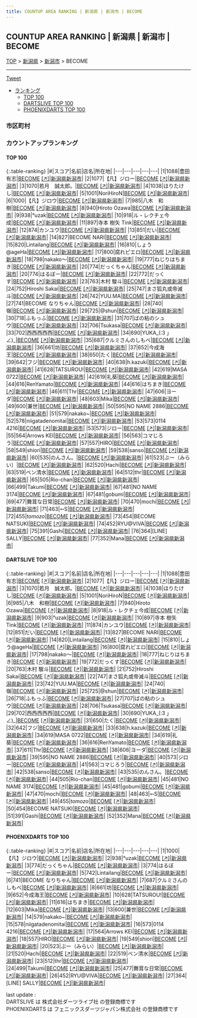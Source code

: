 ```yaml
---
title: COUNTUP AREA RANKING | 新潟県 | 新潟市 | BECOME
---
```

## COUNTUP AREA RANKING | 新潟県 | 新潟市 | BECOME

[TOP](/darts/rank/) > [新潟県](/darts/rank/新潟県/) > [新潟市](/darts/rank/新潟県/新潟市/) > BECOME

___

<a href="https://twitter.com/share?ref_src=twsrc%5Etfw" data-text="COUNTUP AREA RANKING | 新潟県新潟市BECOME" class="twitter-share-button" data-hashtags="DARTSLIVE,PHOENIXDARTS,darts,ダーツ" data-show-count="false">Tweet</a>

* [ランキング](#カウントアップランキング)
    * [TOP 100](#top-100)
    * [DARTSLIVE TOP 100](#dartslive-top-100)
    * [PHOENIXDARTS TOP 100](#phoenixdarts-top-100)

### 市区町村

<ul>

</ul>

### カウントアップランキング

#### TOP 100



{:.table-ranking}
|#|スコア|名前|店名|所在地|
|---|---|---|---|---|
|1|1088|<span class="rank-name-dl">豊田　有志</span>|<a href="/darts/rank/shops/b761ef2fb18e7d680d9b047a20a7ba1e.html">BECOME</a> <a href="https://search.dartslive.com/jp/shop/b761ef2fb18e7d680d9b047a20a7ba1e">[↗]</a>|<a href="/darts/rank/新潟県/新潟市">新潟県新潟市</a>|
|2|1077|<span class="rank-name-dl">【凡】ジロー</span>|<a href="/darts/rank/shops/b761ef2fb18e7d680d9b047a20a7ba1e.html">BECOME</a> <a href="https://search.dartslive.com/jp/shop/b761ef2fb18e7d680d9b047a20a7ba1e">[↗]</a>|<a href="/darts/rank/新潟県/新潟市">新潟県新潟市</a>|
|3|1070|<span class="rank-name-dl">若月　誠太郎。</span>|<a href="/darts/rank/shops/b761ef2fb18e7d680d9b047a20a7ba1e.html">BECOME</a> <a href="https://search.dartslive.com/jp/shop/b761ef2fb18e7d680d9b047a20a7ba1e">[↗]</a>|<a href="/darts/rank/新潟県/新潟市">新潟県新潟市</a>|
|4|1038|<span class="rank-name-dl">ほりたけし</span>|<a href="/darts/rank/shops/b761ef2fb18e7d680d9b047a20a7ba1e.html">BECOME</a> <a href="https://search.dartslive.com/jp/shop/b761ef2fb18e7d680d9b047a20a7ba1e">[↗]</a>|<a href="/darts/rank/新潟県/新潟市">新潟県新潟市</a>|
|5|1001|<span class="rank-name-dl">NoriHiroN</span>|<a href="/darts/rank/shops/b761ef2fb18e7d680d9b047a20a7ba1e.html">BECOME</a> <a href="https://search.dartslive.com/jp/shop/b761ef2fb18e7d680d9b047a20a7ba1e">[↗]</a>|<a href="/darts/rank/新潟県/新潟市">新潟県新潟市</a>|
|6|1000|<span class="rank-name-pd">【凡】ジロウ</span>|<a href="/darts/rank/shops/80234.html">BECOME</a> <a href="https://vs.phoenixdarts.com/jp/shop/shopDetailInfo/s_80234?s_seq=80234">[↗]</a>|<a href="/darts/rank/新潟県/新潟市">新潟県新潟市</a>|
|7|985|<span class="rank-name-dl">八木　和樹</span>|<a href="/darts/rank/shops/b761ef2fb18e7d680d9b047a20a7ba1e.html">BECOME</a> <a href="https://search.dartslive.com/jp/shop/b761ef2fb18e7d680d9b047a20a7ba1e">[↗]</a>|<a href="/darts/rank/新潟県/新潟市">新潟県新潟市</a>|
|8|940|<span class="rank-name-dl">Hiroto Ozawa</span>|<a href="/darts/rank/shops/b761ef2fb18e7d680d9b047a20a7ba1e.html">BECOME</a> <a href="https://search.dartslive.com/jp/shop/b761ef2fb18e7d680d9b047a20a7ba1e">[↗]</a>|<a href="/darts/rank/新潟県/新潟市">新潟県新潟市</a>|
|9|938|<span class="rank-name-pd">°uzak</span>|<a href="/darts/rank/shops/80234.html">BECOME</a> <a href="https://vs.phoenixdarts.com/jp/shop/shopDetailInfo/s_80234?s_seq=80234">[↗]</a>|<a href="/darts/rank/新潟県/新潟市">新潟県新潟市</a>|
|10|918|<span class="rank-name-dl">ル・レクチェ今成</span>|<a href="/darts/rank/shops/b761ef2fb18e7d680d9b047a20a7ba1e.html">BECOME</a> <a href="https://search.dartslive.com/jp/shop/b761ef2fb18e7d680d9b047a20a7ba1e">[↗]</a>|<a href="/darts/rank/新潟県/新潟市">新潟県新潟市</a>|
|11|897|<span class="rank-name-dl">寺本 樹矢 Tink</span>|<a href="/darts/rank/shops/b761ef2fb18e7d680d9b047a20a7ba1e.html">BECOME</a> <a href="https://search.dartslive.com/jp/shop/b761ef2fb18e7d680d9b047a20a7ba1e">[↗]</a>|<a href="/darts/rank/新潟県/新潟市">新潟県新潟市</a>|
|12|874|<span class="rank-name-dl">カンユウ</span>|<a href="/darts/rank/shops/b761ef2fb18e7d680d9b047a20a7ba1e.html">BECOME</a> <a href="https://search.dartslive.com/jp/shop/b761ef2fb18e7d680d9b047a20a7ba1e">[↗]</a>|<a href="/darts/rank/新潟県/新潟市">新潟県新潟市</a>|
|13|851|<span class="rank-name-dl">だい</span>|<a href="/darts/rank/shops/b761ef2fb18e7d680d9b047a20a7ba1e.html">BECOME</a> <a href="https://search.dartslive.com/jp/shop/b761ef2fb18e7d680d9b047a20a7ba1e">[↗]</a>|<a href="/darts/rank/新潟県/新潟市">新潟県新潟市</a>|
|14|827|<span class="rank-name-dl">BECOME NARI</span>|<a href="/darts/rank/shops/b761ef2fb18e7d680d9b047a20a7ba1e.html">BECOME</a> <a href="https://search.dartslive.com/jp/shop/b761ef2fb18e7d680d9b047a20a7ba1e">[↗]</a>|<a href="/darts/rank/新潟県/新潟市">新潟県新潟市</a>|
|15|820|<span class="rank-name-dl">Lintailang</span>|<a href="/darts/rank/shops/b761ef2fb18e7d680d9b047a20a7ba1e.html">BECOME</a> <a href="https://search.dartslive.com/jp/shop/b761ef2fb18e7d680d9b047a20a7ba1e">[↗]</a>|<a href="/darts/rank/新潟県/新潟市">新潟県新潟市</a>|
|16|810|<span class="rank-name-dl">しょう@ageHa</span>|<a href="/darts/rank/shops/b761ef2fb18e7d680d9b047a20a7ba1e.html">BECOME</a> <a href="https://search.dartslive.com/jp/shop/b761ef2fb18e7d680d9b047a20a7ba1e">[↗]</a>|<a href="/darts/rank/新潟県/新潟市">新潟県新潟市</a>|
|17|800|<span class="rank-name-dl">腐れピエロ</span>|<a href="/darts/rank/shops/b761ef2fb18e7d680d9b047a20a7ba1e.html">BECOME</a> <a href="https://search.dartslive.com/jp/shop/b761ef2fb18e7d680d9b047a20a7ba1e">[↗]</a>|<a href="/darts/rank/新潟県/新潟市">新潟県新潟市</a>|
|18|798|<span class="rank-name-dl">nakako〜</span>|<a href="/darts/rank/shops/b761ef2fb18e7d680d9b047a20a7ba1e.html">BECOME</a> <a href="https://search.dartslive.com/jp/shop/b761ef2fb18e7d680d9b047a20a7ba1e">[↗]</a>|<a href="/darts/rank/新潟県/新潟市">新潟県新潟市</a>|
|19|777|<span class="rank-name-dl">ねじりはちまき</span>|<a href="/darts/rank/shops/b761ef2fb18e7d680d9b047a20a7ba1e.html">BECOME</a> <a href="https://search.dartslive.com/jp/shop/b761ef2fb18e7d680d9b047a20a7ba1e">[↗]</a>|<a href="/darts/rank/新潟県/新潟市">新潟県新潟市</a>|
|20|774|<span class="rank-name-pd">だっくちゃん</span>|<a href="/darts/rank/shops/80234.html">BECOME</a> <a href="https://vs.phoenixdarts.com/jp/shop/shopDetailInfo/s_80234?s_seq=80234">[↗]</a>|<a href="/darts/rank/新潟県/新潟市">新潟県新潟市</a>|
|20|774|<span class="rank-name-pd">はるぼー</span>|<a href="/darts/rank/shops/80234.html">BECOME</a> <a href="https://vs.phoenixdarts.com/jp/shop/shopDetailInfo/s_80234?s_seq=80234">[↗]</a>|<a href="/darts/rank/新潟県/新潟市">新潟県新潟市</a>|
|22|772|<span class="rank-name-dl">だっくす</span>|<a href="/darts/rank/shops/b761ef2fb18e7d680d9b047a20a7ba1e.html">BECOME</a> <a href="https://search.dartslive.com/jp/shop/b761ef2fb18e7d680d9b047a20a7ba1e">[↗]</a>|<a href="/darts/rank/新潟県/新潟市">新潟県新潟市</a>|
|23|763|<span class="rank-name-dl">木村 駿斗</span>|<a href="/darts/rank/shops/b761ef2fb18e7d680d9b047a20a7ba1e.html">BECOME</a> <a href="https://search.dartslive.com/jp/shop/b761ef2fb18e7d680d9b047a20a7ba1e">[↗]</a>|<a href="/darts/rank/新潟県/新潟市">新潟県新潟市</a>|
|24|752|<span class="rank-name-dl">Hiroshi Sakai</span>|<a href="/darts/rank/shops/b761ef2fb18e7d680d9b047a20a7ba1e.html">BECOME</a> <a href="https://search.dartslive.com/jp/shop/b761ef2fb18e7d680d9b047a20a7ba1e">[↗]</a>|<a href="/darts/rank/新潟県/新潟市">新潟県新潟市</a>|
|25|747|<span class="rank-name-dl">まさ狐丸或帝滅斗</span>|<a href="/darts/rank/shops/b761ef2fb18e7d680d9b047a20a7ba1e.html">BECOME</a> <a href="https://search.dartslive.com/jp/shop/b761ef2fb18e7d680d9b047a20a7ba1e">[↗]</a>|<a href="/darts/rank/新潟県/新潟市">新潟県新潟市</a>|
|26|742|<span class="rank-name-dl">YUU.MA</span>|<a href="/darts/rank/shops/b761ef2fb18e7d680d9b047a20a7ba1e.html">BECOME</a> <a href="https://search.dartslive.com/jp/shop/b761ef2fb18e7d680d9b047a20a7ba1e">[↗]</a>|<a href="/darts/rank/新潟県/新潟市">新潟県新潟市</a>|
|27|741|<span class="rank-name-pd">BECOME なりちゃん</span>|<a href="/darts/rank/shops/80234.html">BECOME</a> <a href="https://vs.phoenixdarts.com/jp/shop/shopDetailInfo/s_80234?s_seq=80234">[↗]</a>|<a href="/darts/rank/新潟県/新潟市">新潟県新潟市</a>|
|28|740|<span class="rank-name-dl">嶺</span>|<a href="/darts/rank/shops/b761ef2fb18e7d680d9b047a20a7ba1e.html">BECOME</a> <a href="https://search.dartslive.com/jp/shop/b761ef2fb18e7d680d9b047a20a7ba1e">[↗]</a>|<a href="/darts/rank/新潟県/新潟市">新潟県新潟市</a>|
|29|725|<span class="rank-name-dl">@shun</span>|<a href="/darts/rank/shops/b761ef2fb18e7d680d9b047a20a7ba1e.html">BECOME</a> <a href="https://search.dartslive.com/jp/shop/b761ef2fb18e7d680d9b047a20a7ba1e">[↗]</a>|<a href="/darts/rank/新潟県/新潟市">新潟県新潟市</a>|
|30|718|<span class="rank-name-dl">ふもっふ</span>|<a href="/darts/rank/shops/b761ef2fb18e7d680d9b047a20a7ba1e.html">BECOME</a> <a href="https://search.dartslive.com/jp/shop/b761ef2fb18e7d680d9b047a20a7ba1e">[↗]</a>|<a href="/darts/rank/新潟県/新潟市">新潟県新潟市</a>|
|31|707|<span class="rank-name-dl">ばの粘のシュウ</span>|<a href="/darts/rank/shops/b761ef2fb18e7d680d9b047a20a7ba1e.html">BECOME</a> <a href="https://search.dartslive.com/jp/shop/b761ef2fb18e7d680d9b047a20a7ba1e">[↗]</a>|<a href="/darts/rank/新潟県/新潟市">新潟県新潟市</a>|
|32|706|<span class="rank-name-dl">Tsukasa</span>|<a href="/darts/rank/shops/b761ef2fb18e7d680d9b047a20a7ba1e.html">BECOME</a> <a href="https://search.dartslive.com/jp/shop/b761ef2fb18e7d680d9b047a20a7ba1e">[↗]</a>|<a href="/darts/rank/新潟県/新潟市">新潟県新潟市</a>|
|33|702|<span class="rank-name-dl">西西西西西</span>|<a href="/darts/rank/shops/b761ef2fb18e7d680d9b047a20a7ba1e.html">BECOME</a> <a href="https://search.dartslive.com/jp/shop/b761ef2fb18e7d680d9b047a20a7ba1e">[↗]</a>|<a href="/darts/rank/新潟県/新潟市">新潟県新潟市</a>|
|34|690|<span class="rank-name-dl">YUKA_(:3 」∠)_</span>|<a href="/darts/rank/shops/b761ef2fb18e7d680d9b047a20a7ba1e.html">BECOME</a> <a href="https://search.dartslive.com/jp/shop/b761ef2fb18e7d680d9b047a20a7ba1e">[↗]</a>|<a href="/darts/rank/新潟県/新潟市">新潟県新潟市</a>|
|35|687|<span class="rank-name-pd">クルミさんのしもべ</span>|<a href="/darts/rank/shops/80234.html">BECOME</a> <a href="https://vs.phoenixdarts.com/jp/shop/shopDetailInfo/s_80234?s_seq=80234">[↗]</a>|<a href="/darts/rank/新潟県/新潟市">新潟県新潟市</a>|
|36|661|<span class="rank-name-pd">坊</span>|<a href="/darts/rank/shops/80234.html">BECOME</a> <a href="https://vs.phoenixdarts.com/jp/shop/shopDetailInfo/s_80234?s_seq=80234">[↗]</a>|<a href="/darts/rank/新潟県/新潟市">新潟県新潟市</a>|
|37|652|<span class="rank-name-pd">今成海王</span>|<a href="/darts/rank/shops/80234.html">BECOME</a> <a href="https://vs.phoenixdarts.com/jp/shop/shopDetailInfo/s_80234?s_seq=80234">[↗]</a>|<a href="/darts/rank/新潟県/新潟市">新潟県新潟市</a>|
|38|650|<span class="rank-name-dl">たく</span>|<a href="/darts/rank/shops/b761ef2fb18e7d680d9b047a20a7ba1e.html">BECOME</a> <a href="https://search.dartslive.com/jp/shop/b761ef2fb18e7d680d9b047a20a7ba1e">[↗]</a>|<a href="/darts/rank/新潟県/新潟市">新潟県新潟市</a>|
|39|642|<span class="rank-name-dl">フジ</span>|<a href="/darts/rank/shops/b761ef2fb18e7d680d9b047a20a7ba1e.html">BECOME</a> <a href="https://search.dartslive.com/jp/shop/b761ef2fb18e7d680d9b047a20a7ba1e">[↗]</a>|<a href="/darts/rank/新潟県/新潟市">新潟県新潟市</a>|
|40|638|<span class="rank-name-dl">h.kazuki</span>|<a href="/darts/rank/shops/b761ef2fb18e7d680d9b047a20a7ba1e.html">BECOME</a> <a href="https://search.dartslive.com/jp/shop/b761ef2fb18e7d680d9b047a20a7ba1e">[↗]</a>|<a href="/darts/rank/新潟県/新潟市">新潟県新潟市</a>|
|41|628|<span class="rank-name-pd">TATSUROU!</span>|<a href="/darts/rank/shops/80234.html">BECOME</a> <a href="https://vs.phoenixdarts.com/jp/shop/shopDetailInfo/s_80234?s_seq=80234">[↗]</a>|<a href="/darts/rank/新潟県/新潟市">新潟県新潟市</a>|
|42|619|<span class="rank-name-dl">MASA 0722</span>|<a href="/darts/rank/shops/b761ef2fb18e7d680d9b047a20a7ba1e.html">BECOME</a> <a href="https://search.dartslive.com/jp/shop/b761ef2fb18e7d680d9b047a20a7ba1e">[↗]</a>|<a href="/darts/rank/新潟県/新潟市">新潟県新潟市</a>|
|42|619|<span class="rank-name-dl">礼葵</span>|<a href="/darts/rank/shops/b761ef2fb18e7d680d9b047a20a7ba1e.html">BECOME</a> <a href="https://search.dartslive.com/jp/shop/b761ef2fb18e7d680d9b047a20a7ba1e">[↗]</a>|<a href="/darts/rank/新潟県/新潟市">新潟県新潟市</a>|
|44|616|<span class="rank-name-dl">RenYamato</span>|<a href="/darts/rank/shops/b761ef2fb18e7d680d9b047a20a7ba1e.html">BECOME</a> <a href="https://search.dartslive.com/jp/shop/b761ef2fb18e7d680d9b047a20a7ba1e">[↗]</a>|<a href="/darts/rank/新潟県/新潟市">新潟県新潟市</a>|
|44|616|<span class="rank-name-pd">はちまき</span>|<a href="/darts/rank/shops/80234.html">BECOME</a> <a href="https://vs.phoenixdarts.com/jp/shop/shopDetailInfo/s_80234?s_seq=80234">[↗]</a>|<a href="/darts/rank/新潟県/新潟市">新潟県新潟市</a>|
|46|611|<span class="rank-name-dl">Thr</span>|<a href="/darts/rank/shops/b761ef2fb18e7d680d9b047a20a7ba1e.html">BECOME</a> <a href="https://search.dartslive.com/jp/shop/b761ef2fb18e7d680d9b047a20a7ba1e">[↗]</a>|<a href="/darts/rank/新潟県/新潟市">新潟県新潟市</a>|
|47|606|<span class="rank-name-dl">ヨーダ</span>|<a href="/darts/rank/shops/b761ef2fb18e7d680d9b047a20a7ba1e.html">BECOME</a> <a href="https://search.dartslive.com/jp/shop/b761ef2fb18e7d680d9b047a20a7ba1e">[↗]</a>|<a href="/darts/rank/新潟県/新潟市">新潟県新潟市</a>|
|48|603|<span class="rank-name-pd">Mika</span>|<a href="/darts/rank/shops/80234.html">BECOME</a> <a href="https://vs.phoenixdarts.com/jp/shop/shopDetailInfo/s_80234?s_seq=80234">[↗]</a>|<a href="/darts/rank/新潟県/新潟市">新潟県新潟市</a>|
|49|600|<span class="rank-name-pd">兼世</span>|<a href="/darts/rank/shops/80234.html">BECOME</a> <a href="https://vs.phoenixdarts.com/jp/shop/shopDetailInfo/s_80234?s_seq=80234">[↗]</a>|<a href="/darts/rank/新潟県/新潟市">新潟県新潟市</a>|
|50|595|<span class="rank-name-dl">NO NAME 2886</span>|<a href="/darts/rank/shops/b761ef2fb18e7d680d9b047a20a7ba1e.html">BECOME</a> <a href="https://search.dartslive.com/jp/shop/b761ef2fb18e7d680d9b047a20a7ba1e">[↗]</a>|<a href="/darts/rank/新潟県/新潟市">新潟県新潟市</a>|
|51|579|<span class="rank-name-pd">nakako~</span>|<a href="/darts/rank/shops/80234.html">BECOME</a> <a href="https://vs.phoenixdarts.com/jp/shop/shopDetailInfo/s_80234?s_seq=80234">[↗]</a>|<a href="/darts/rank/新潟県/新潟市">新潟県新潟市</a>|
|52|578|<span class="rank-name-pd">niigatadenomitai</span>|<a href="/darts/rank/shops/80234.html">BECOME</a> <a href="https://vs.phoenixdarts.com/jp/shop/shopDetailInfo/s_80234?s_seq=80234">[↗]</a>|<a href="/darts/rank/新潟県/新潟市">新潟県新潟市</a>|
|53|573|<span class="rank-name-pd">0114 4216</span>|<a href="/darts/rank/shops/80234.html">BECOME</a> <a href="https://vs.phoenixdarts.com/jp/shop/shopDetailInfo/s_80234?s_seq=80234">[↗]</a>|<a href="/darts/rank/新潟県/新潟市">新潟県新潟市</a>|
|53|573|<span class="rank-name-dl">ジロー</span>|<a href="/darts/rank/shops/b761ef2fb18e7d680d9b047a20a7ba1e.html">BECOME</a> <a href="https://search.dartslive.com/jp/shop/b761ef2fb18e7d680d9b047a20a7ba1e">[↗]</a>|<a href="/darts/rank/新潟県/新潟市">新潟県新潟市</a>|
|55|564|<span class="rank-name-pd">Arrows KEI</span>|<a href="/darts/rank/shops/80234.html">BECOME</a> <a href="https://vs.phoenixdarts.com/jp/shop/shopDetailInfo/s_80234?s_seq=80234">[↗]</a>|<a href="/darts/rank/新潟県/新潟市">新潟県新潟市</a>|
|56|563|<span class="rank-name-dl">コマじろう</span>|<a href="/darts/rank/shops/b761ef2fb18e7d680d9b047a20a7ba1e.html">BECOME</a> <a href="https://search.dartslive.com/jp/shop/b761ef2fb18e7d680d9b047a20a7ba1e">[↗]</a>|<a href="/darts/rank/新潟県/新潟市">新潟県新潟市</a>|
|57|557|<span class="rank-name-pd">HIRO</span>|<a href="/darts/rank/shops/80234.html">BECOME</a> <a href="https://vs.phoenixdarts.com/jp/shop/shopDetailInfo/s_80234?s_seq=80234">[↗]</a>|<a href="/darts/rank/新潟県/新潟市">新潟県新潟市</a>|
|58|549|<span class="rank-name-pd">shiori</span>|<a href="/darts/rank/shops/80234.html">BECOME</a> <a href="https://vs.phoenixdarts.com/jp/shop/shopDetailInfo/s_80234?s_seq=80234">[↗]</a>|<a href="/darts/rank/新潟県/新潟市">新潟県新潟市</a>|
|59|538|<span class="rank-name-dl">sanso</span>|<a href="/darts/rank/shops/b761ef2fb18e7d680d9b047a20a7ba1e.html">BECOME</a> <a href="https://search.dartslive.com/jp/shop/b761ef2fb18e7d680d9b047a20a7ba1e">[↗]</a>|<a href="/darts/rank/新潟県/新潟市">新潟県新潟市</a>|
|60|535|<span class="rank-name-dl">のんさん。</span>|<a href="/darts/rank/shops/b761ef2fb18e7d680d9b047a20a7ba1e.html">BECOME</a> <a href="https://search.dartslive.com/jp/shop/b761ef2fb18e7d680d9b047a20a7ba1e">[↗]</a>|<a href="/darts/rank/新潟県/新潟市">新潟県新潟市</a>|
|61|523|<span class="rank-name-pd">ぶー（みらい）</span>|<a href="/darts/rank/shops/80234.html">BECOME</a> <a href="https://vs.phoenixdarts.com/jp/shop/shopDetailInfo/s_80234?s_seq=80234">[↗]</a>|<a href="/darts/rank/新潟県/新潟市">新潟県新潟市</a>|
|62|520|<span class="rank-name-pd">Hachi</span>|<a href="/darts/rank/shops/80234.html">BECOME</a> <a href="https://vs.phoenixdarts.com/jp/shop/shopDetailInfo/s_80234?s_seq=80234">[↗]</a>|<a href="/darts/rank/新潟県/新潟市">新潟県新潟市</a>|
|63|519|<span class="rank-name-pd">ベン清水</span>|<a href="/darts/rank/shops/80234.html">BECOME</a> <a href="https://vs.phoenixdarts.com/jp/shop/shopDetailInfo/s_80234?s_seq=80234">[↗]</a>|<a href="/darts/rank/新潟県/新潟市">新潟県新潟市</a>|
|64|512|<span class="rank-name-pd">thr</span>|<a href="/darts/rank/shops/80234.html">BECOME</a> <a href="https://vs.phoenixdarts.com/jp/shop/shopDetailInfo/s_80234?s_seq=80234">[↗]</a>|<a href="/darts/rank/新潟県/新潟市">新潟県新潟市</a>|
|65|505|<span class="rank-name-dl">Rio-chan</span>|<a href="/darts/rank/shops/b761ef2fb18e7d680d9b047a20a7ba1e.html">BECOME</a> <a href="https://search.dartslive.com/jp/shop/b761ef2fb18e7d680d9b047a20a7ba1e">[↗]</a>|<a href="/darts/rank/新潟県/新潟市">新潟県新潟市</a>|
|66|499|<span class="rank-name-pd">Takumi</span>|<a href="/darts/rank/shops/80234.html">BECOME</a> <a href="https://vs.phoenixdarts.com/jp/shop/shopDetailInfo/s_80234?s_seq=80234">[↗]</a>|<a href="/darts/rank/新潟県/新潟市">新潟県新潟市</a>|
|67|481|<span class="rank-name-dl">NO NAME 3174</span>|<a href="/darts/rank/shops/b761ef2fb18e7d680d9b047a20a7ba1e.html">BECOME</a> <a href="https://search.dartslive.com/jp/shop/b761ef2fb18e7d680d9b047a20a7ba1e">[↗]</a>|<a href="/darts/rank/新潟県/新潟市">新潟県新潟市</a>|
|67|481|<span class="rank-name-dl">gobumi</span>|<a href="/darts/rank/shops/b761ef2fb18e7d680d9b047a20a7ba1e.html">BECOME</a> <a href="https://search.dartslive.com/jp/shop/b761ef2fb18e7d680d9b047a20a7ba1e">[↗]</a>|<a href="/darts/rank/新潟県/新潟市">新潟県新潟市</a>|
|69|477|<span class="rank-name-pd">舞茸な日常</span>|<a href="/darts/rank/shops/80234.html">BECOME</a> <a href="https://vs.phoenixdarts.com/jp/shop/shopDetailInfo/s_80234?s_seq=80234">[↗]</a>|<a href="/darts/rank/新潟県/新潟市">新潟県新潟市</a>|
|70|470|<span class="rank-name-dl">mochi</span>|<a href="/darts/rank/shops/b761ef2fb18e7d680d9b047a20a7ba1e.html">BECOME</a> <a href="https://search.dartslive.com/jp/shop/b761ef2fb18e7d680d9b047a20a7ba1e">[↗]</a>|<a href="/darts/rank/新潟県/新潟市">新潟県新潟市</a>|
|71|463|<span class="rank-name-dl">➳S</span>|<a href="/darts/rank/shops/b761ef2fb18e7d680d9b047a20a7ba1e.html">BECOME</a> <a href="https://search.dartslive.com/jp/shop/b761ef2fb18e7d680d9b047a20a7ba1e">[↗]</a>|<a href="/darts/rank/新潟県/新潟市">新潟県新潟市</a>|
|72|455|<span class="rank-name-dl">$tomozo$</span>|<a href="/darts/rank/shops/b761ef2fb18e7d680d9b047a20a7ba1e.html">BECOME</a> <a href="https://search.dartslive.com/jp/shop/b761ef2fb18e7d680d9b047a20a7ba1e">[↗]</a>|<a href="/darts/rank/新潟県/新潟市">新潟県新潟市</a>|
|73|454|<span class="rank-name-dl">BECOME NATSUKI</span>|<a href="/darts/rank/shops/b761ef2fb18e7d680d9b047a20a7ba1e.html">BECOME</a> <a href="https://search.dartslive.com/jp/shop/b761ef2fb18e7d680d9b047a20a7ba1e">[↗]</a>|<a href="/darts/rank/新潟県/新潟市">新潟県新潟市</a>|
|74|452|<span class="rank-name-pd">RYU@VIVA</span>|<a href="/darts/rank/shops/80234.html">BECOME</a> <a href="https://vs.phoenixdarts.com/jp/shop/shopDetailInfo/s_80234?s_seq=80234">[↗]</a>|<a href="/darts/rank/新潟県/新潟市">新潟県新潟市</a>|
|75|391|<span class="rank-name-dl">Gashi</span>|<a href="/darts/rank/shops/b761ef2fb18e7d680d9b047a20a7ba1e.html">BECOME</a> <a href="https://search.dartslive.com/jp/shop/b761ef2fb18e7d680d9b047a20a7ba1e">[↗]</a>|<a href="/darts/rank/新潟県/新潟市">新潟県新潟市</a>|
|76|364|<span class="rank-name-pd">[LINE] SALLY</span>|<a href="/darts/rank/shops/80234.html">BECOME</a> <a href="https://vs.phoenixdarts.com/jp/shop/shopDetailInfo/s_80234?s_seq=80234">[↗]</a>|<a href="/darts/rank/新潟県/新潟市">新潟県新潟市</a>|
|77|352|<span class="rank-name-dl">Mana</span>|<a href="/darts/rank/shops/b761ef2fb18e7d680d9b047a20a7ba1e.html">BECOME</a> <a href="https://search.dartslive.com/jp/shop/b761ef2fb18e7d680d9b047a20a7ba1e">[↗]</a>|<a href="/darts/rank/新潟県/新潟市">新潟県新潟市</a>|


#### DARTSLIVE TOP 100



{:.table-ranking}
|#|スコア|名前|店名|所在地|
|---|---|---|---|---|
|1|1088|<span class="rank-name-dl">豊田　有志</span>|<a href="/darts/rank/shops/b761ef2fb18e7d680d9b047a20a7ba1e.html">BECOME</a> <a href="https://search.dartslive.com/jp/shop/b761ef2fb18e7d680d9b047a20a7ba1e">[↗]</a>|<a href="/darts/rank/新潟県/新潟市">新潟県新潟市</a>|
|2|1077|<span class="rank-name-dl">【凡】ジロー</span>|<a href="/darts/rank/shops/b761ef2fb18e7d680d9b047a20a7ba1e.html">BECOME</a> <a href="https://search.dartslive.com/jp/shop/b761ef2fb18e7d680d9b047a20a7ba1e">[↗]</a>|<a href="/darts/rank/新潟県/新潟市">新潟県新潟市</a>|
|3|1070|<span class="rank-name-dl">若月　誠太郎。</span>|<a href="/darts/rank/shops/b761ef2fb18e7d680d9b047a20a7ba1e.html">BECOME</a> <a href="https://search.dartslive.com/jp/shop/b761ef2fb18e7d680d9b047a20a7ba1e">[↗]</a>|<a href="/darts/rank/新潟県/新潟市">新潟県新潟市</a>|
|4|1038|<span class="rank-name-dl">ほりたけし</span>|<a href="/darts/rank/shops/b761ef2fb18e7d680d9b047a20a7ba1e.html">BECOME</a> <a href="https://search.dartslive.com/jp/shop/b761ef2fb18e7d680d9b047a20a7ba1e">[↗]</a>|<a href="/darts/rank/新潟県/新潟市">新潟県新潟市</a>|
|5|1001|<span class="rank-name-dl">NoriHiroN</span>|<a href="/darts/rank/shops/b761ef2fb18e7d680d9b047a20a7ba1e.html">BECOME</a> <a href="https://search.dartslive.com/jp/shop/b761ef2fb18e7d680d9b047a20a7ba1e">[↗]</a>|<a href="/darts/rank/新潟県/新潟市">新潟県新潟市</a>|
|6|985|<span class="rank-name-dl">八木　和樹</span>|<a href="/darts/rank/shops/b761ef2fb18e7d680d9b047a20a7ba1e.html">BECOME</a> <a href="https://search.dartslive.com/jp/shop/b761ef2fb18e7d680d9b047a20a7ba1e">[↗]</a>|<a href="/darts/rank/新潟県/新潟市">新潟県新潟市</a>|
|7|940|<span class="rank-name-dl">Hiroto Ozawa</span>|<a href="/darts/rank/shops/b761ef2fb18e7d680d9b047a20a7ba1e.html">BECOME</a> <a href="https://search.dartslive.com/jp/shop/b761ef2fb18e7d680d9b047a20a7ba1e">[↗]</a>|<a href="/darts/rank/新潟県/新潟市">新潟県新潟市</a>|
|8|918|<span class="rank-name-dl">ル・レクチェ今成</span>|<a href="/darts/rank/shops/b761ef2fb18e7d680d9b047a20a7ba1e.html">BECOME</a> <a href="https://search.dartslive.com/jp/shop/b761ef2fb18e7d680d9b047a20a7ba1e">[↗]</a>|<a href="/darts/rank/新潟県/新潟市">新潟県新潟市</a>|
|9|903|<span class="rank-name-dl">°uzak</span>|<a href="/darts/rank/shops/b761ef2fb18e7d680d9b047a20a7ba1e.html">BECOME</a> <a href="https://search.dartslive.com/jp/shop/b761ef2fb18e7d680d9b047a20a7ba1e">[↗]</a>|<a href="/darts/rank/新潟県/新潟市">新潟県新潟市</a>|
|10|897|<span class="rank-name-dl">寺本 樹矢 Tink</span>|<a href="/darts/rank/shops/b761ef2fb18e7d680d9b047a20a7ba1e.html">BECOME</a> <a href="https://search.dartslive.com/jp/shop/b761ef2fb18e7d680d9b047a20a7ba1e">[↗]</a>|<a href="/darts/rank/新潟県/新潟市">新潟県新潟市</a>|
|11|874|<span class="rank-name-dl">カンユウ</span>|<a href="/darts/rank/shops/b761ef2fb18e7d680d9b047a20a7ba1e.html">BECOME</a> <a href="https://search.dartslive.com/jp/shop/b761ef2fb18e7d680d9b047a20a7ba1e">[↗]</a>|<a href="/darts/rank/新潟県/新潟市">新潟県新潟市</a>|
|12|851|<span class="rank-name-dl">だい</span>|<a href="/darts/rank/shops/b761ef2fb18e7d680d9b047a20a7ba1e.html">BECOME</a> <a href="https://search.dartslive.com/jp/shop/b761ef2fb18e7d680d9b047a20a7ba1e">[↗]</a>|<a href="/darts/rank/新潟県/新潟市">新潟県新潟市</a>|
|13|827|<span class="rank-name-dl">BECOME NARI</span>|<a href="/darts/rank/shops/b761ef2fb18e7d680d9b047a20a7ba1e.html">BECOME</a> <a href="https://search.dartslive.com/jp/shop/b761ef2fb18e7d680d9b047a20a7ba1e">[↗]</a>|<a href="/darts/rank/新潟県/新潟市">新潟県新潟市</a>|
|14|820|<span class="rank-name-dl">Lintailang</span>|<a href="/darts/rank/shops/b761ef2fb18e7d680d9b047a20a7ba1e.html">BECOME</a> <a href="https://search.dartslive.com/jp/shop/b761ef2fb18e7d680d9b047a20a7ba1e">[↗]</a>|<a href="/darts/rank/新潟県/新潟市">新潟県新潟市</a>|
|15|810|<span class="rank-name-dl">しょう@ageHa</span>|<a href="/darts/rank/shops/b761ef2fb18e7d680d9b047a20a7ba1e.html">BECOME</a> <a href="https://search.dartslive.com/jp/shop/b761ef2fb18e7d680d9b047a20a7ba1e">[↗]</a>|<a href="/darts/rank/新潟県/新潟市">新潟県新潟市</a>|
|16|800|<span class="rank-name-dl">腐れピエロ</span>|<a href="/darts/rank/shops/b761ef2fb18e7d680d9b047a20a7ba1e.html">BECOME</a> <a href="https://search.dartslive.com/jp/shop/b761ef2fb18e7d680d9b047a20a7ba1e">[↗]</a>|<a href="/darts/rank/新潟県/新潟市">新潟県新潟市</a>|
|17|798|<span class="rank-name-dl">nakako〜</span>|<a href="/darts/rank/shops/b761ef2fb18e7d680d9b047a20a7ba1e.html">BECOME</a> <a href="https://search.dartslive.com/jp/shop/b761ef2fb18e7d680d9b047a20a7ba1e">[↗]</a>|<a href="/darts/rank/新潟県/新潟市">新潟県新潟市</a>|
|18|777|<span class="rank-name-dl">ねじりはちまき</span>|<a href="/darts/rank/shops/b761ef2fb18e7d680d9b047a20a7ba1e.html">BECOME</a> <a href="https://search.dartslive.com/jp/shop/b761ef2fb18e7d680d9b047a20a7ba1e">[↗]</a>|<a href="/darts/rank/新潟県/新潟市">新潟県新潟市</a>|
|19|772|<span class="rank-name-dl">だっくす</span>|<a href="/darts/rank/shops/b761ef2fb18e7d680d9b047a20a7ba1e.html">BECOME</a> <a href="https://search.dartslive.com/jp/shop/b761ef2fb18e7d680d9b047a20a7ba1e">[↗]</a>|<a href="/darts/rank/新潟県/新潟市">新潟県新潟市</a>|
|20|763|<span class="rank-name-dl">木村 駿斗</span>|<a href="/darts/rank/shops/b761ef2fb18e7d680d9b047a20a7ba1e.html">BECOME</a> <a href="https://search.dartslive.com/jp/shop/b761ef2fb18e7d680d9b047a20a7ba1e">[↗]</a>|<a href="/darts/rank/新潟県/新潟市">新潟県新潟市</a>|
|21|752|<span class="rank-name-dl">Hiroshi Sakai</span>|<a href="/darts/rank/shops/b761ef2fb18e7d680d9b047a20a7ba1e.html">BECOME</a> <a href="https://search.dartslive.com/jp/shop/b761ef2fb18e7d680d9b047a20a7ba1e">[↗]</a>|<a href="/darts/rank/新潟県/新潟市">新潟県新潟市</a>|
|22|747|<span class="rank-name-dl">まさ狐丸或帝滅斗</span>|<a href="/darts/rank/shops/b761ef2fb18e7d680d9b047a20a7ba1e.html">BECOME</a> <a href="https://search.dartslive.com/jp/shop/b761ef2fb18e7d680d9b047a20a7ba1e">[↗]</a>|<a href="/darts/rank/新潟県/新潟市">新潟県新潟市</a>|
|23|742|<span class="rank-name-dl">YUU.MA</span>|<a href="/darts/rank/shops/b761ef2fb18e7d680d9b047a20a7ba1e.html">BECOME</a> <a href="https://search.dartslive.com/jp/shop/b761ef2fb18e7d680d9b047a20a7ba1e">[↗]</a>|<a href="/darts/rank/新潟県/新潟市">新潟県新潟市</a>|
|24|740|<span class="rank-name-dl">嶺</span>|<a href="/darts/rank/shops/b761ef2fb18e7d680d9b047a20a7ba1e.html">BECOME</a> <a href="https://search.dartslive.com/jp/shop/b761ef2fb18e7d680d9b047a20a7ba1e">[↗]</a>|<a href="/darts/rank/新潟県/新潟市">新潟県新潟市</a>|
|25|725|<span class="rank-name-dl">@shun</span>|<a href="/darts/rank/shops/b761ef2fb18e7d680d9b047a20a7ba1e.html">BECOME</a> <a href="https://search.dartslive.com/jp/shop/b761ef2fb18e7d680d9b047a20a7ba1e">[↗]</a>|<a href="/darts/rank/新潟県/新潟市">新潟県新潟市</a>|
|26|718|<span class="rank-name-dl">ふもっふ</span>|<a href="/darts/rank/shops/b761ef2fb18e7d680d9b047a20a7ba1e.html">BECOME</a> <a href="https://search.dartslive.com/jp/shop/b761ef2fb18e7d680d9b047a20a7ba1e">[↗]</a>|<a href="/darts/rank/新潟県/新潟市">新潟県新潟市</a>|
|27|707|<span class="rank-name-dl">ばの粘のシュウ</span>|<a href="/darts/rank/shops/b761ef2fb18e7d680d9b047a20a7ba1e.html">BECOME</a> <a href="https://search.dartslive.com/jp/shop/b761ef2fb18e7d680d9b047a20a7ba1e">[↗]</a>|<a href="/darts/rank/新潟県/新潟市">新潟県新潟市</a>|
|28|706|<span class="rank-name-dl">Tsukasa</span>|<a href="/darts/rank/shops/b761ef2fb18e7d680d9b047a20a7ba1e.html">BECOME</a> <a href="https://search.dartslive.com/jp/shop/b761ef2fb18e7d680d9b047a20a7ba1e">[↗]</a>|<a href="/darts/rank/新潟県/新潟市">新潟県新潟市</a>|
|29|702|<span class="rank-name-dl">西西西西西</span>|<a href="/darts/rank/shops/b761ef2fb18e7d680d9b047a20a7ba1e.html">BECOME</a> <a href="https://search.dartslive.com/jp/shop/b761ef2fb18e7d680d9b047a20a7ba1e">[↗]</a>|<a href="/darts/rank/新潟県/新潟市">新潟県新潟市</a>|
|30|690|<span class="rank-name-dl">YUKA_(:3 」∠)_</span>|<a href="/darts/rank/shops/b761ef2fb18e7d680d9b047a20a7ba1e.html">BECOME</a> <a href="https://search.dartslive.com/jp/shop/b761ef2fb18e7d680d9b047a20a7ba1e">[↗]</a>|<a href="/darts/rank/新潟県/新潟市">新潟県新潟市</a>|
|31|650|<span class="rank-name-dl">たく</span>|<a href="/darts/rank/shops/b761ef2fb18e7d680d9b047a20a7ba1e.html">BECOME</a> <a href="https://search.dartslive.com/jp/shop/b761ef2fb18e7d680d9b047a20a7ba1e">[↗]</a>|<a href="/darts/rank/新潟県/新潟市">新潟県新潟市</a>|
|32|642|<span class="rank-name-dl">フジ</span>|<a href="/darts/rank/shops/b761ef2fb18e7d680d9b047a20a7ba1e.html">BECOME</a> <a href="https://search.dartslive.com/jp/shop/b761ef2fb18e7d680d9b047a20a7ba1e">[↗]</a>|<a href="/darts/rank/新潟県/新潟市">新潟県新潟市</a>|
|33|638|<span class="rank-name-dl">h.kazuki</span>|<a href="/darts/rank/shops/b761ef2fb18e7d680d9b047a20a7ba1e.html">BECOME</a> <a href="https://search.dartslive.com/jp/shop/b761ef2fb18e7d680d9b047a20a7ba1e">[↗]</a>|<a href="/darts/rank/新潟県/新潟市">新潟県新潟市</a>|
|34|619|<span class="rank-name-dl">MASA 0722</span>|<a href="/darts/rank/shops/b761ef2fb18e7d680d9b047a20a7ba1e.html">BECOME</a> <a href="https://search.dartslive.com/jp/shop/b761ef2fb18e7d680d9b047a20a7ba1e">[↗]</a>|<a href="/darts/rank/新潟県/新潟市">新潟県新潟市</a>|
|34|619|<span class="rank-name-dl">礼葵</span>|<a href="/darts/rank/shops/b761ef2fb18e7d680d9b047a20a7ba1e.html">BECOME</a> <a href="https://search.dartslive.com/jp/shop/b761ef2fb18e7d680d9b047a20a7ba1e">[↗]</a>|<a href="/darts/rank/新潟県/新潟市">新潟県新潟市</a>|
|36|616|<span class="rank-name-dl">RenYamato</span>|<a href="/darts/rank/shops/b761ef2fb18e7d680d9b047a20a7ba1e.html">BECOME</a> <a href="https://search.dartslive.com/jp/shop/b761ef2fb18e7d680d9b047a20a7ba1e">[↗]</a>|<a href="/darts/rank/新潟県/新潟市">新潟県新潟市</a>|
|37|611|<span class="rank-name-dl">Thr</span>|<a href="/darts/rank/shops/b761ef2fb18e7d680d9b047a20a7ba1e.html">BECOME</a> <a href="https://search.dartslive.com/jp/shop/b761ef2fb18e7d680d9b047a20a7ba1e">[↗]</a>|<a href="/darts/rank/新潟県/新潟市">新潟県新潟市</a>|
|38|606|<span class="rank-name-dl">ヨーダ</span>|<a href="/darts/rank/shops/b761ef2fb18e7d680d9b047a20a7ba1e.html">BECOME</a> <a href="https://search.dartslive.com/jp/shop/b761ef2fb18e7d680d9b047a20a7ba1e">[↗]</a>|<a href="/darts/rank/新潟県/新潟市">新潟県新潟市</a>|
|39|595|<span class="rank-name-dl">NO NAME 2886</span>|<a href="/darts/rank/shops/b761ef2fb18e7d680d9b047a20a7ba1e.html">BECOME</a> <a href="https://search.dartslive.com/jp/shop/b761ef2fb18e7d680d9b047a20a7ba1e">[↗]</a>|<a href="/darts/rank/新潟県/新潟市">新潟県新潟市</a>|
|40|573|<span class="rank-name-dl">ジロー</span>|<a href="/darts/rank/shops/b761ef2fb18e7d680d9b047a20a7ba1e.html">BECOME</a> <a href="https://search.dartslive.com/jp/shop/b761ef2fb18e7d680d9b047a20a7ba1e">[↗]</a>|<a href="/darts/rank/新潟県/新潟市">新潟県新潟市</a>|
|41|563|<span class="rank-name-dl">コマじろう</span>|<a href="/darts/rank/shops/b761ef2fb18e7d680d9b047a20a7ba1e.html">BECOME</a> <a href="https://search.dartslive.com/jp/shop/b761ef2fb18e7d680d9b047a20a7ba1e">[↗]</a>|<a href="/darts/rank/新潟県/新潟市">新潟県新潟市</a>|
|42|538|<span class="rank-name-dl">sanso</span>|<a href="/darts/rank/shops/b761ef2fb18e7d680d9b047a20a7ba1e.html">BECOME</a> <a href="https://search.dartslive.com/jp/shop/b761ef2fb18e7d680d9b047a20a7ba1e">[↗]</a>|<a href="/darts/rank/新潟県/新潟市">新潟県新潟市</a>|
|43|535|<span class="rank-name-dl">のんさん。</span>|<a href="/darts/rank/shops/b761ef2fb18e7d680d9b047a20a7ba1e.html">BECOME</a> <a href="https://search.dartslive.com/jp/shop/b761ef2fb18e7d680d9b047a20a7ba1e">[↗]</a>|<a href="/darts/rank/新潟県/新潟市">新潟県新潟市</a>|
|44|505|<span class="rank-name-dl">Rio-chan</span>|<a href="/darts/rank/shops/b761ef2fb18e7d680d9b047a20a7ba1e.html">BECOME</a> <a href="https://search.dartslive.com/jp/shop/b761ef2fb18e7d680d9b047a20a7ba1e">[↗]</a>|<a href="/darts/rank/新潟県/新潟市">新潟県新潟市</a>|
|45|481|<span class="rank-name-dl">NO NAME 3174</span>|<a href="/darts/rank/shops/b761ef2fb18e7d680d9b047a20a7ba1e.html">BECOME</a> <a href="https://search.dartslive.com/jp/shop/b761ef2fb18e7d680d9b047a20a7ba1e">[↗]</a>|<a href="/darts/rank/新潟県/新潟市">新潟県新潟市</a>|
|45|481|<span class="rank-name-dl">gobumi</span>|<a href="/darts/rank/shops/b761ef2fb18e7d680d9b047a20a7ba1e.html">BECOME</a> <a href="https://search.dartslive.com/jp/shop/b761ef2fb18e7d680d9b047a20a7ba1e">[↗]</a>|<a href="/darts/rank/新潟県/新潟市">新潟県新潟市</a>|
|47|470|<span class="rank-name-dl">mochi</span>|<a href="/darts/rank/shops/b761ef2fb18e7d680d9b047a20a7ba1e.html">BECOME</a> <a href="https://search.dartslive.com/jp/shop/b761ef2fb18e7d680d9b047a20a7ba1e">[↗]</a>|<a href="/darts/rank/新潟県/新潟市">新潟県新潟市</a>|
|48|463|<span class="rank-name-dl">➳S</span>|<a href="/darts/rank/shops/b761ef2fb18e7d680d9b047a20a7ba1e.html">BECOME</a> <a href="https://search.dartslive.com/jp/shop/b761ef2fb18e7d680d9b047a20a7ba1e">[↗]</a>|<a href="/darts/rank/新潟県/新潟市">新潟県新潟市</a>|
|49|455|<span class="rank-name-dl">$tomozo$</span>|<a href="/darts/rank/shops/b761ef2fb18e7d680d9b047a20a7ba1e.html">BECOME</a> <a href="https://search.dartslive.com/jp/shop/b761ef2fb18e7d680d9b047a20a7ba1e">[↗]</a>|<a href="/darts/rank/新潟県/新潟市">新潟県新潟市</a>|
|50|454|<span class="rank-name-dl">BECOME NATSUKI</span>|<a href="/darts/rank/shops/b761ef2fb18e7d680d9b047a20a7ba1e.html">BECOME</a> <a href="https://search.dartslive.com/jp/shop/b761ef2fb18e7d680d9b047a20a7ba1e">[↗]</a>|<a href="/darts/rank/新潟県/新潟市">新潟県新潟市</a>|
|51|391|<span class="rank-name-dl">Gashi</span>|<a href="/darts/rank/shops/b761ef2fb18e7d680d9b047a20a7ba1e.html">BECOME</a> <a href="https://search.dartslive.com/jp/shop/b761ef2fb18e7d680d9b047a20a7ba1e">[↗]</a>|<a href="/darts/rank/新潟県/新潟市">新潟県新潟市</a>|
|52|352|<span class="rank-name-dl">Mana</span>|<a href="/darts/rank/shops/b761ef2fb18e7d680d9b047a20a7ba1e.html">BECOME</a> <a href="https://search.dartslive.com/jp/shop/b761ef2fb18e7d680d9b047a20a7ba1e">[↗]</a>|<a href="/darts/rank/新潟県/新潟市">新潟県新潟市</a>|


#### PHOENIXDARTS TOP 100



{:.table-ranking}
|#|スコア|名前|店名|所在地|
|---|---|---|---|---|
|1|1000|<span class="rank-name-pd">【凡】ジロウ</span>|<a href="/darts/rank/shops/80234.html">BECOME</a> <a href="https://vs.phoenixdarts.com/jp/shop/shopDetailInfo/s_80234?s_seq=80234">[↗]</a>|<a href="/darts/rank/新潟県/新潟市">新潟県新潟市</a>|
|2|938|<span class="rank-name-pd">°uzak</span>|<a href="/darts/rank/shops/80234.html">BECOME</a> <a href="https://vs.phoenixdarts.com/jp/shop/shopDetailInfo/s_80234?s_seq=80234">[↗]</a>|<a href="/darts/rank/新潟県/新潟市">新潟県新潟市</a>|
|3|774|<span class="rank-name-pd">だっくちゃん</span>|<a href="/darts/rank/shops/80234.html">BECOME</a> <a href="https://vs.phoenixdarts.com/jp/shop/shopDetailInfo/s_80234?s_seq=80234">[↗]</a>|<a href="/darts/rank/新潟県/新潟市">新潟県新潟市</a>|
|3|774|<span class="rank-name-pd">はるぼー</span>|<a href="/darts/rank/shops/80234.html">BECOME</a> <a href="https://vs.phoenixdarts.com/jp/shop/shopDetailInfo/s_80234?s_seq=80234">[↗]</a>|<a href="/darts/rank/新潟県/新潟市">新潟県新潟市</a>|
|5|742|<span class="rank-name-pd">Lintailang</span>|<a href="/darts/rank/shops/80234.html">BECOME</a> <a href="https://vs.phoenixdarts.com/jp/shop/shopDetailInfo/s_80234?s_seq=80234">[↗]</a>|<a href="/darts/rank/新潟県/新潟市">新潟県新潟市</a>|
|6|741|<span class="rank-name-pd">BECOME なりちゃん</span>|<a href="/darts/rank/shops/80234.html">BECOME</a> <a href="https://vs.phoenixdarts.com/jp/shop/shopDetailInfo/s_80234?s_seq=80234">[↗]</a>|<a href="/darts/rank/新潟県/新潟市">新潟県新潟市</a>|
|7|687|<span class="rank-name-pd">クルミさんのしもべ</span>|<a href="/darts/rank/shops/80234.html">BECOME</a> <a href="https://vs.phoenixdarts.com/jp/shop/shopDetailInfo/s_80234?s_seq=80234">[↗]</a>|<a href="/darts/rank/新潟県/新潟市">新潟県新潟市</a>|
|8|661|<span class="rank-name-pd">坊</span>|<a href="/darts/rank/shops/80234.html">BECOME</a> <a href="https://vs.phoenixdarts.com/jp/shop/shopDetailInfo/s_80234?s_seq=80234">[↗]</a>|<a href="/darts/rank/新潟県/新潟市">新潟県新潟市</a>|
|9|652|<span class="rank-name-pd">今成海王</span>|<a href="/darts/rank/shops/80234.html">BECOME</a> <a href="https://vs.phoenixdarts.com/jp/shop/shopDetailInfo/s_80234?s_seq=80234">[↗]</a>|<a href="/darts/rank/新潟県/新潟市">新潟県新潟市</a>|
|10|628|<span class="rank-name-pd">TATSUROU!</span>|<a href="/darts/rank/shops/80234.html">BECOME</a> <a href="https://vs.phoenixdarts.com/jp/shop/shopDetailInfo/s_80234?s_seq=80234">[↗]</a>|<a href="/darts/rank/新潟県/新潟市">新潟県新潟市</a>|
|11|616|<span class="rank-name-pd">はちまき</span>|<a href="/darts/rank/shops/80234.html">BECOME</a> <a href="https://vs.phoenixdarts.com/jp/shop/shopDetailInfo/s_80234?s_seq=80234">[↗]</a>|<a href="/darts/rank/新潟県/新潟市">新潟県新潟市</a>|
|12|603|<span class="rank-name-pd">Mika</span>|<a href="/darts/rank/shops/80234.html">BECOME</a> <a href="https://vs.phoenixdarts.com/jp/shop/shopDetailInfo/s_80234?s_seq=80234">[↗]</a>|<a href="/darts/rank/新潟県/新潟市">新潟県新潟市</a>|
|13|600|<span class="rank-name-pd">兼世</span>|<a href="/darts/rank/shops/80234.html">BECOME</a> <a href="https://vs.phoenixdarts.com/jp/shop/shopDetailInfo/s_80234?s_seq=80234">[↗]</a>|<a href="/darts/rank/新潟県/新潟市">新潟県新潟市</a>|
|14|579|<span class="rank-name-pd">nakako~</span>|<a href="/darts/rank/shops/80234.html">BECOME</a> <a href="https://vs.phoenixdarts.com/jp/shop/shopDetailInfo/s_80234?s_seq=80234">[↗]</a>|<a href="/darts/rank/新潟県/新潟市">新潟県新潟市</a>|
|15|578|<span class="rank-name-pd">niigatadenomitai</span>|<a href="/darts/rank/shops/80234.html">BECOME</a> <a href="https://vs.phoenixdarts.com/jp/shop/shopDetailInfo/s_80234?s_seq=80234">[↗]</a>|<a href="/darts/rank/新潟県/新潟市">新潟県新潟市</a>|
|16|573|<span class="rank-name-pd">0114 4216</span>|<a href="/darts/rank/shops/80234.html">BECOME</a> <a href="https://vs.phoenixdarts.com/jp/shop/shopDetailInfo/s_80234?s_seq=80234">[↗]</a>|<a href="/darts/rank/新潟県/新潟市">新潟県新潟市</a>|
|17|564|<span class="rank-name-pd">Arrows KEI</span>|<a href="/darts/rank/shops/80234.html">BECOME</a> <a href="https://vs.phoenixdarts.com/jp/shop/shopDetailInfo/s_80234?s_seq=80234">[↗]</a>|<a href="/darts/rank/新潟県/新潟市">新潟県新潟市</a>|
|18|557|<span class="rank-name-pd">HIRO</span>|<a href="/darts/rank/shops/80234.html">BECOME</a> <a href="https://vs.phoenixdarts.com/jp/shop/shopDetailInfo/s_80234?s_seq=80234">[↗]</a>|<a href="/darts/rank/新潟県/新潟市">新潟県新潟市</a>|
|19|549|<span class="rank-name-pd">shiori</span>|<a href="/darts/rank/shops/80234.html">BECOME</a> <a href="https://vs.phoenixdarts.com/jp/shop/shopDetailInfo/s_80234?s_seq=80234">[↗]</a>|<a href="/darts/rank/新潟県/新潟市">新潟県新潟市</a>|
|20|523|<span class="rank-name-pd">ぶー（みらい）</span>|<a href="/darts/rank/shops/80234.html">BECOME</a> <a href="https://vs.phoenixdarts.com/jp/shop/shopDetailInfo/s_80234?s_seq=80234">[↗]</a>|<a href="/darts/rank/新潟県/新潟市">新潟県新潟市</a>|
|21|520|<span class="rank-name-pd">Hachi</span>|<a href="/darts/rank/shops/80234.html">BECOME</a> <a href="https://vs.phoenixdarts.com/jp/shop/shopDetailInfo/s_80234?s_seq=80234">[↗]</a>|<a href="/darts/rank/新潟県/新潟市">新潟県新潟市</a>|
|22|519|<span class="rank-name-pd">ベン清水</span>|<a href="/darts/rank/shops/80234.html">BECOME</a> <a href="https://vs.phoenixdarts.com/jp/shop/shopDetailInfo/s_80234?s_seq=80234">[↗]</a>|<a href="/darts/rank/新潟県/新潟市">新潟県新潟市</a>|
|23|512|<span class="rank-name-pd">thr</span>|<a href="/darts/rank/shops/80234.html">BECOME</a> <a href="https://vs.phoenixdarts.com/jp/shop/shopDetailInfo/s_80234?s_seq=80234">[↗]</a>|<a href="/darts/rank/新潟県/新潟市">新潟県新潟市</a>|
|24|499|<span class="rank-name-pd">Takumi</span>|<a href="/darts/rank/shops/80234.html">BECOME</a> <a href="https://vs.phoenixdarts.com/jp/shop/shopDetailInfo/s_80234?s_seq=80234">[↗]</a>|<a href="/darts/rank/新潟県/新潟市">新潟県新潟市</a>|
|25|477|<span class="rank-name-pd">舞茸な日常</span>|<a href="/darts/rank/shops/80234.html">BECOME</a> <a href="https://vs.phoenixdarts.com/jp/shop/shopDetailInfo/s_80234?s_seq=80234">[↗]</a>|<a href="/darts/rank/新潟県/新潟市">新潟県新潟市</a>|
|26|452|<span class="rank-name-pd">RYU@VIVA</span>|<a href="/darts/rank/shops/80234.html">BECOME</a> <a href="https://vs.phoenixdarts.com/jp/shop/shopDetailInfo/s_80234?s_seq=80234">[↗]</a>|<a href="/darts/rank/新潟県/新潟市">新潟県新潟市</a>|
|27|364|<span class="rank-name-pd">[LINE] SALLY</span>|<a href="/darts/rank/shops/80234.html">BECOME</a> <a href="https://vs.phoenixdarts.com/jp/shop/shopDetailInfo/s_80234?s_seq=80234">[↗]</a>|<a href="/darts/rank/新潟県/新潟市">新潟県新潟市</a>|


<div class="footer border-top border-gray-light mt-5 pt-3 text-right text-gray">
    last update : <span style="font-weight: italic" id="foot_last_modified"></span><br />
    DARTSLIVE は 株式会社ダーツライブ社 の登録商標です<br />
    PHOENIXDARTS は フェニックスダーツジャパン株式会社 の登録商標です<br />
</div>

<script src="https://cdnjs.cloudflare.com/ajax/libs/jquery.tablesorter/2.31.3/js/jquery.tablesorter.min.js" integrity="sha512-qzgd5cYSZcosqpzpn7zF2ZId8f/8CHmFKZ8j7mU4OUXTNRd5g+ZHBPsgKEwoqxCtdQvExE5LprwwPAgoicguNg==" crossorigin="anonymous" referrerpolicy="no-referrer"></script>
<link rel="stylesheet" href="https://cdnjs.cloudflare.com/ajax/libs/jquery.tablesorter/2.31.3/css/theme.default.min.css" integrity="sha512-wghhOJkjQX0Lh3NSWvNKeZ0ZpNn+SPVXX1Qyc9OCaogADktxrBiBdKGDoqVUOyhStvMBmJQ8ZdMHiR3wuEq8+w==" crossorigin="anonymous" referrerpolicy="no-referrer" />
<script>
$(function() {
    $(".table-ranking").tablesorter({sortList:[[0, 0]]});
    $("#foot_last_modified").text(formatDate(new Date(document.lastModified), 'yyyy-MM-dd HH:mm:ss'));
});
</script>

<script async src="https://platform.twitter.com/widgets.js" charset="utf-8"></script>